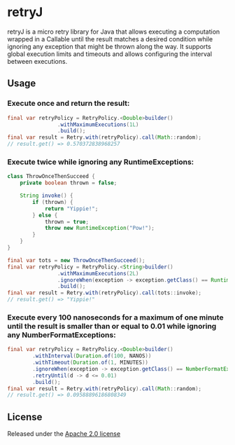 # retryJ
retryJ is a micro retry library for Java that allows executing a computation wrapped in a Callable until the result
matches a desired condition while ignoring any exception that might be thrown along the way. It supports global
execution limits and timeouts and allows configuring the interval between executions.

## Usage

### Execute once and return the result:

```java
final var retryPolicy = RetryPolicy.<Double>builder()
                .withMaximumExecutions(1L)
                .build();
final var result = Retry.with(retryPolicy).call(Math::random);
// result.get() => 0.570372838968257
```

### Execute twice while ignoring any RuntimeExceptions:

```java
class ThrowOnceThenSucceed {
    private boolean thrown = false;

    String invoke() {
        if (thrown) {
            return "Yippie!";
        } else {
            thrown = true;
            throw new RuntimeException("Pow!");
        }
    }
}
```
```java
final var tots = new ThrowOnceThenSucceed();
final var retryPolicy = RetryPolicy.<String>builder()
                .withMaximumExecutions(2L)
                .ignoreWhen(exception -> exception.getClass() == RuntimeException.class)
                .build();
final var result = Retry.with(retryPolicy).call(tots::invoke);
// result.get() => "Yippie!"
```

### Execute every 100 nanoseconds for a maximum of one minute until the result is smaller than or equal to 0.01 while ignoring any NumberFormatExceptions:

```java
final var retryPolicy = RetryPolicy.<Double>builder()
        .withInterval(Duration.of(100, NANOS))
        .withTimeout(Duration.of(1, MINUTES))
        .ignoreWhen(exception -> exception.getClass() == NumberFormatException.class)
        .retryUntil(d -> d <= 0.01)
        .build();
final var result = Retry.with(retryPolicy).call(Math::random);
// result.get() => 0.09588896186808349
```

## License
Released under the [Apache 2.0 license](LICENSE.md)
